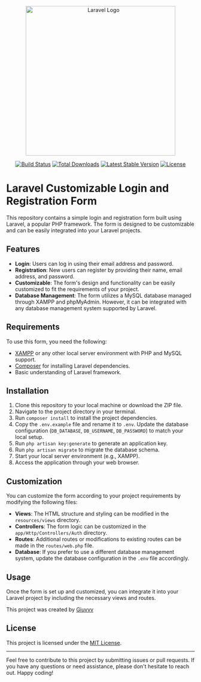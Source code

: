 <p align="center"><a href="https://laravel.com" target="_blank"><img src="https://raw.githubusercontent.com/laravel/art/master/logo-lockup/5%20SVG/2%20CMYK/1%20Full%20Color/laravel-logolockup-cmyk-red.svg" width="400" alt="Laravel Logo"></a></p>

<p align="center">
<a href="https://github.com/laravel/framework/actions"><img src="https://github.com/laravel/framework/workflows/tests/badge.svg" alt="Build Status"></a>
<a href="https://packagist.org/packages/laravel/framework"><img src="https://img.shields.io/packagist/dt/laravel/framework" alt="Total Downloads"></a>
<a href="https://packagist.org/packages/laravel/framework"><img src="https://img.shields.io/packagist/v/laravel/framework" alt="Latest Stable Version"></a>
<a href="https://packagist.org/packages/laravel/framework"><img src="https://img.shields.io/packagist/l/laravel/framework" alt="License"></a>
</p>


# Laravel Customizable Login and Registration Form

This repository contains a simple login and registration form built using Laravel, a popular PHP framework. The form is designed to be customizable and can be easily integrated into your Laravel projects.

## Features

- **Login**: Users can log in using their email address and password.
- **Registration**: New users can register by providing their name, email address, and password.
- **Customizable**: The form's design and functionality can be easily customized to fit the requirements of your project.
- **Database Management**: The form utilizes a MySQL database managed through XAMPP and phpMyAdmin. However, it can be integrated with any database management system supported by Laravel.

## Requirements

To use this form, you need the following:

- [XAMPP](https://www.apachefriends.org/index.html) or any other local server environment with PHP and MySQL support.
- [Composer](https://getcomposer.org/) for installing Laravel dependencies.
- Basic understanding of Laravel framework.

## Installation

1. Clone this repository to your local machine or download the ZIP file.
2. Navigate to the project directory in your terminal.
3. Run `composer install` to install the project dependencies.
4. Copy the `.env.example` file and rename it to `.env`. Update the database configuration (`DB_DATABASE`, `DB_USERNAME`, `DB_PASSWORD`) to match your local setup.
5. Run `php artisan key:generate` to generate an application key.
6. Run `php artisan migrate` to migrate the database schema.
7. Start your local server environment (e.g., XAMPP).
8. Access the application through your web browser.

## Customization

You can customize the form according to your project requirements by modifying the following files:

- **Views**: The HTML structure and styling can be modified in the `resources/views` directory.
- **Controllers**: The form logic can be customized in the `app/Http/Controllers/Auth` directory.
- **Routes**: Additional routes or modifications to existing routes can be made in the `routes/web.php` file.
- **Database**: If you prefer to use a different database management system, update the database configuration in the `.env` file accordingly.

## Usage

Once the form is set up and customized, you can integrate it into your Laravel project by including the necessary views and routes.

This project was created by <a href="https://github.com/Giuvvv">Giuvvv </a>

## License

This project is licensed under the [MIT License](LICENSE).

---

Feel free to contribute to this project by submitting issues or pull requests. If you have any questions or need assistance, please don't hesitate to reach out. Happy coding!


